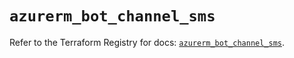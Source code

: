 # `azurerm_bot_channel_sms`

Refer to the Terraform Registry for docs: [`azurerm_bot_channel_sms`](https://registry.terraform.io/providers/hashicorp/azurerm/3.103.0/docs/resources/bot_channel_sms).
